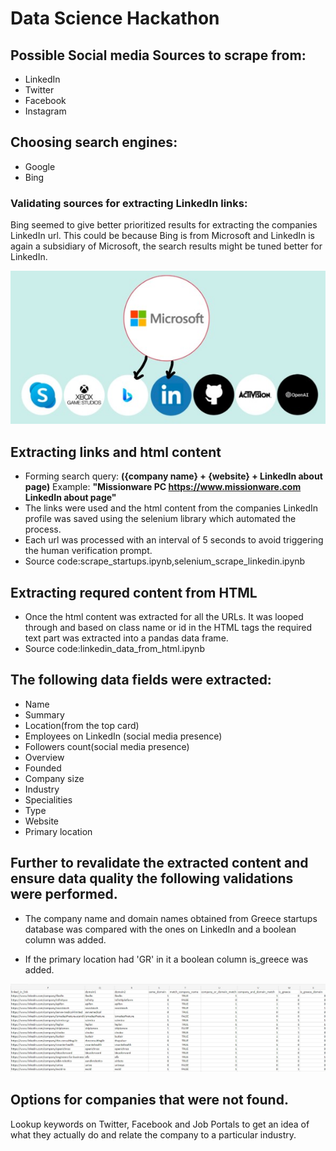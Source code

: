 # Data Science Hackathon
## Possible Social media Sources to scrape from:
* LinkedIn
* Twitter
* Facebook
* Instagram

## Choosing search engines:
* Google
* Bing

### Validating sources for extracting LinkedIn links:
Bing seemed to give better prioritized results for extracting the companies LinkedIn url. This could be because Bing is from Microsoft and LinkedIn is again a  subsidiary of Microsoft, the search results might be tuned better for LinkedIn.

<p align="center">
  <img src="https://github.com/paul2596/Data-Science-Hackathon/blob/main/img/linkedIn_bing_microsoft.jpg" width="650" alt="alt text">
</p>

## Extracting links and html content
* Forming search query: **({company name} + {website} + LinkedIn about page)**
  Example: **"Missionware PC https://www.missionware.com LinkedIn about page"**  
* The links were used and the html content from the companies LinkedIn profile was saved using the selenium library which automated the process.
* Each url was processed with an interval of 5 seconds to avoid triggering the human verification prompt.
* Source code:scrape_startups.ipynb,selenium_scrape_linkedin.ipynb

## Extracting requred content from HTML 
* Once the html content was extracted for all the URLs. It was looped through and based on class name or id in the HTML tags the required text part was extracted into a pandas data frame.
* Source code:linkedin_data_from_html.ipynb
## The following data fields were extracted:
* Name
* Summary
* Location(from the top card)
* Employees on LinkedIn (social media presence)
* Followers count(social media presence)
* Overview 
* Founded
* Company size
* Industry
* Specialities
* Type
* Website
* Primary location


## Further to revalidate the extracted content and ensure data quality the following validations were performed.

* The company name and domain names obtained from Greece startups database was compared with the ones on LinkedIn and a boolean column was added.

* If the primary location had 'GR' in it a boolean column is_greece was added.

<p align="center">
  <img src="https://github.com/paul2596/Data-Science-Hackathon/blob/main/img/linkedInValidation.jpg" width="950" alt="alt text">
</p>

## Options for companies that were not found.
Lookup keywords on Twitter, Facebook and Job Portals to get an idea of what they actually do and relate the company to a particular industry.

